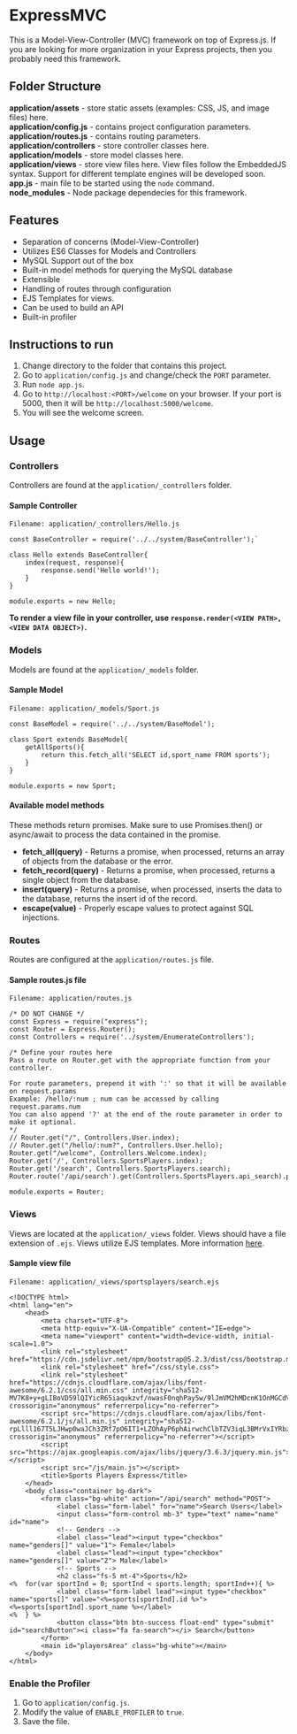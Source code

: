 # ExpressMVC

This is a Model-View-Controller (MVC) framework on top of Express.js. If you are looking for more organization in your Express projects, then you probably need this framework.

## Folder Structure
**application/assets** - store static assets (examples: CSS, JS, and image files) here.  
**application/config.js** - contains project configuration parameters. 
**application/routes.js** - contains routing parameters.
**application/controllers** - store controller classes here.  
**application/models** - store model classes here.  
**application/views** - store view files here. View files follow the EmbeddedJS syntax. Support for different template engines will be developed soon.  
**app.js** - main file to be started using the `node` command.  
**node_modules** - Node package dependecies for this framework.

## Features
- Separation of concerns (Model-View-Controller)
- Utilizes ES6 Classes for Models and Controllers
- MySQL Support out of the box
- Built-in model methods for querying the MySQL database
- Extensible
- Handling of routes through configuration
- EJS Templates for views.
- Can be used to build an API
- Built-in profiler

## Instructions to run
1. Change directory to the folder that contains this project.
2. Go to `application/config.js` and change/check the `PORT` parameter.
3. Run `node app.js`.
4. Go to `http://localhost:<PORT>/welcome` on your browser. If your port is 5000, then it will be `http://localhost:5000/welcome`.
5. You will see the welcome screen.

## Usage
### Controllers
Controllers are found at the `application/_controllers` folder.
#### Sample Controller
```
Filename: application/_controllers/Hello.js

const BaseController = require('../../system/BaseController');`

class Hello extends BaseController{
    index(request, response){
        response.send('Hello world!');
    }
}

module.exports = new Hello;
```
**To render a view file in your controller, use `response.render(<VIEW PATH>, <VIEW DATA OBJECT>)`.**

### Models
Models are found at the `application/_models` folder.
#### Sample Model
```
Filename: application/_models/Sport.js

const BaseModel = require('../../system/BaseModel');

class Sport extends BaseModel{
    getAllSports(){
        return this.fetch_all('SELECT id,sport_name FROM sports');
    }
}

module.exports = new Sport;
```
#### Available model methods
These methods return promises. Make sure to use Promises.then() or async/await to process the data contained in the promise.
- **fetch_all(query)** - Returns a promise, when processed, returns an array of objects from the database or the error.
- **fetch_record(query)** - Returns a promise, when processed, returns a single object from the database.
- **insert(query)** -  Returns a promise, when processed, inserts the data to the database, returns the insert id of the record.
- **escape(value)** - Properly escape values to protect against SQL injections.

### Routes
Routes are configured at the `application/routes.js` file.
#### Sample routes.js file
```
Filename: application/routes.js

/* DO NOT CHANGE */
const Express = require("express");
const Router = Express.Router();
const Controllers = require('../system/EnumerateControllers');

/* Define your routes here
Pass a route on Router.get with the appropriate function from your controller.

For route parameters, prepend it with ':' so that it will be available on request.params
Example: /hello/:num ; num can be accessed by calling request.params.num
You can also append '?' at the end of the route parameter in order to make it optional.
*/
// Router.get("/", Controllers.User.index);
// Router.get("/hello/:num?", Controllers.User.hello);
Router.get("/welcome", Controllers.Welcome.index);
Router.get('/', Controllers.SportsPlayers.index);
Router.get('/search', Controllers.SportsPlayers.search);
Router.route('/api/search').get(Controllers.SportsPlayers.api_search).post(Controllers.SportsPlayers.api_search);

module.exports = Router;
```

### Views
Views are located at the `application/_views` folder. Views should have a file extension of `.ejs`.
Views utilize EJS templates. More information [here](https://ejs.co/#docs).
#### Sample view file
```
Filename: application/_views/sportsplayers/search.ejs

<!DOCTYPE html>
<html lang="en">
    <head>
        <meta charset="UTF-8">
        <meta http-equiv="X-UA-Compatible" content="IE=edge">
        <meta name="viewport" content="width=device-width, initial-scale=1.0">
        <link rel="stylesheet" href="https://cdn.jsdelivr.net/npm/bootstrap@5.2.3/dist/css/bootstrap.min.css">
        <link rel="stylesheet" href="/css/style.css">
        <link rel="stylesheet" href="https://cdnjs.cloudflare.com/ajax/libs/font-awesome/6.2.1/css/all.min.css" integrity="sha512-MV7K8+y+gLIBoVD59lQIYicR65iaqukzvf/nwasF0nqhPay5w/9lJmVM2hMDcnK1OnMGCdVK+iQrJ7lzPJQd1w==" crossorigin="anonymous" referrerpolicy="no-referrer">
        <script src="https://cdnjs.cloudflare.com/ajax/libs/font-awesome/6.2.1/js/all.min.js" integrity="sha512-rpLlll167T5LJHwp0waJCh3ZRf7pO6IT1+LZOhAyP6phAirwchClbTZV3iqL3BMrVxIYRbzGTpli4rfxsCK6Vw==" crossorigin="anonymous" referrerpolicy="no-referrer"></script>
        <script src="https://ajax.googleapis.com/ajax/libs/jquery/3.6.3/jquery.min.js"></script>
        <script src="/js/main.js"></script>
        <title>Sports Players Express</title>
    </head>
    <body class="container bg-dark">
        <form class="bg-white" action="/api/search" method="POST">
            <label class="form-label" for="name">Search Users</label>
            <input class="form-control mb-3" type="text" name="name" id="name">
            <!-- Genders -->
            <label class="lead"><input type="checkbox" name="genders[]" value="1"> Female</label>
            <label class="lead"><input type="checkbox" name="genders[]" value="2"> Male</label>
            <!-- Sports -->
            <h2 class="fs-5 mt-4">Sports</h2>
<%  for(var sportInd = 0; sportInd < sports.length; sportInd++){ %>
            <label class="form-label lead"><input type="checkbox" name="sports[]" value="<%=sports[sportInd].id %>"> <%=sports[sportInd].sport_name %></label>
<%  } %>
			<button class="btn btn-success float-end" type="submit" id="searchButton"><i class="fa fa-search"></i> Search</button>
        </form>
		<main id="playersArea" class="bg-white"></main>
    </body>
</html>
```

### Enable the Profiler
1. Go to `application/config.js`.
2. Modify the value of `ENABLE_PROFILER` to `true`.
3. Save the file.
